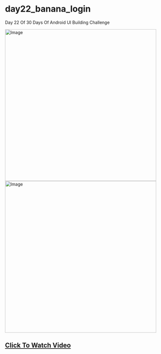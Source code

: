 # day22_banana_login

Day 22 Of 30 Days Of Android UI Building Challenge


<img src="https://github.com/justatulcodes/day22_banana_login/assets/106759388/3f20d751-5c90-41dd-b8d6-a7af879bb469" alt="Image" width="500" height="500">

<img src="https://github.com/justatulcodes/day22_banana_login/assets/106759388/e5b28e2e-b3ac-43e1-87c2-adf1d8975d56" alt="Image" width="500" height="500">

## [Click To Watch Video](https://www.youtube.com/watch?v=q8SRBYBS8gM&ab_channel=Expeknow)
